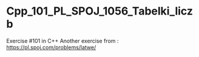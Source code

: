 # Cpp_101_PL_SPOJ_1056_Tabelki_liczb
Exercise #101 in C++
Another exercise from : https://pl.spoj.com/problems/latwe/

